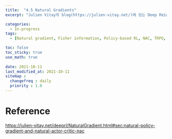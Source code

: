 ```yaml
---
title:  "4.5 Natural Gradients"
excerpt: "Julien Vitay의 blog(https://julien-vitay.net/)에 있는 Deep Reinforcement Learning 글을 번역하여 정리한 내용입니다."

categories:
  - In-progress
tags:
  - [Natural gradient, Fisher information, Policy-based RL, NAC, TRPO, PPO]

toc: false
toc_sticky: true
use_math: true
 
date: 2021-10-11
last_modified_at: 2021-10-11
sitemap :
  changefreq : daily
  priority : 1.0
---
```


# Reference 
https://julien-vitay.net/deeprl/NaturalGradient.html#sec:natural-policy-gradient-and-natural-actor-critic-nac